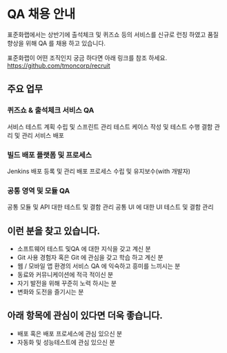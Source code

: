 # QA 채용 안내

표준화랩에서는 상반기에 출석체크 및 퀴즈쇼 등의 서비스를 신규로 런칭 하였고 품질 향상을 위해 QA 를 채용 하고 있습니다.


표준화랩이 어떤 조직인지 궁금 하다면 아래 링크를 참조 하세요.
https://github.com/tmoncorp/recruit


## 주요 업무

### 퀴즈쇼 & 출석체크 서비스 QA

서비스 테스트 계획 수립 및 스프린트 관리
테스트 케이스 작성 및 테스트 수행
결함 관리 및 관리
서비스 배포

### 빌드 배포 플랫폼 및 프로세스

Jenkins 배포 등록 및 관리
배포 프로세스 수립 및 유지보수(with 개발자)

### 공통 영역 및 모듈 QA

공통 모듈 및 API 대한 테스트 및 결함 관리
공통 UI 에 대한 UI 테스트 및 결함 관리

## 이런 분을 찾고 있습니다.

- 소프트웨어 테스트 및QA 에 대한 지식을 갖고 계신 분
- Git 사용 경험자 혹은 Git 에 관심을 갖고 학습 하고 계신 분
- 웹 / 모바일 앱 환경의 서비스 QA 에 익숙하고 흥미를 느끼시는 분
- 동료와 커뮤니케이션에 적극 적이신 분
- 자기 발전을 위해 꾸준히 노력 하시는 분
- 변화와 도전을 즐기시는 분


## 아래 항목에 관심이 있다면 더욱 좋습니다.

- 배포 혹은 배포 프로세스에 관심 있으신 분
- 자동화 및 성능테스트에 관심 있으신 분
